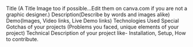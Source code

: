 Title (A Title Image too if possible…Edit them on canva.com if you are not a graphic designer.)
Description(Describe by words and images alike)
Demo(Images, Video links, Live Demo links)
Technologies Used
Special Gotchas of your projects (Problems you faced, unique elements of your project)
Technical Description of your project like- Installation, Setup, How to contribute.
